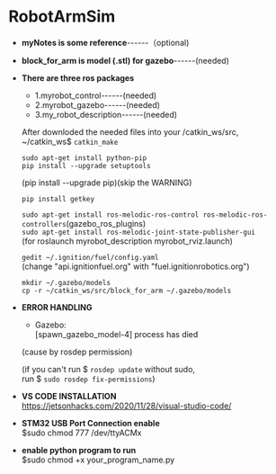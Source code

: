 # RobotArmSim

* **myNotes is some reference**------（optional)

* **block_for_arm is model (.stl) for gazebo**------(needed)


* **There are three ros packages**
  * 1.myrobot_control------(needed)
  * 2.myrobot_gazebo------(needed)
  * 3.my_robot_description------(needed)
  
  After downloded the needed files into your /catkin_ws/src,<br />
  ~/catkin_ws$ ```catkin_make```
  
  ```
  sudo apt-get install python-pip
  pip install --upgrade setuptools 
  ```
  (pip install --upgrade pip)(skip the WARNING) <br />
  
  `pip install getkey` <br />
  
  `sudo apt-get install ros-melodic-ros-control ros-melodic-ros-controllers`(gazebo_ros_plugins) <br />
  `sudo apt-get install ros-melodic-joint-state-publisher-gui` <br />
  (for roslaunch myrobot_description myrobot_rviz.launch) <br />
  
  `gedit ~/.ignition/fuel/config.yaml` <br />
  (change "api.ignitionfuel.org" with "fuel.ignitionrobotics.org") <br />
   ```
   mkdir ~/.gazebo/models
   cp -r ~/catkin_ws/src/block_for_arm ~/.gazebo/models
   ```
  
* **ERROR HANDLING** <br />
  
  
  * Gazebo:<br />
  [spawn_gazebo_model-4] process has died <br />
  
   (cause by rosdep permission)<br />
  
   (if you can't run $ `rosdep update` without sudo,<br />
   run $ `sudo rosdep fix-permissions`)<br />
   
* **VS CODE INSTALLATION** <br />
https://jetsonhacks.com/2020/11/28/visual-studio-code/


* **STM32 USB Port Connection enable** <br />
 $sudo chmod 777 /dev/ttyACMx

* **enable python program to run** <br />
 $sudo chmod +x your_program_name.py
  
